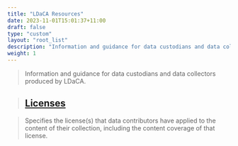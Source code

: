 ```yaml
---
title: "LDaCA Resources"
date: 2023-11-01T15:01:37+11:00
draft: false
type: "custom"
layout: "root_list"
description: "Information and guidance for data custodians and data collectors produced by LDaCA."
weight: 1
---
```


> Information and guidance for data custodians and data collectors produced by LDaCA.

> ## [Licenses](../../licenses/)

> Specifies the license(s) that data contributors have applied to the content of their collection, including the content coverage of that license.
